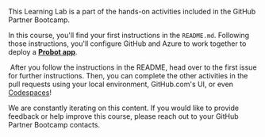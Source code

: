 This Learning Lab is a part of the hands-on activities included in the GitHub Partner Bootcamp.

In this course, you'll find your first instructions in the `README.md`. Following those instructions, you'll configure GitHub and Azure to work together to deploy a **[Probot app](https://probot.github.io/)**.

​
After you follow the instructions in the README, head over to the first issue for further instructions. Then, you can complete the other activities in the pull requests using your local environment, GitHub.com's UI, or even [Codespaces](https://github.com/features/codespaces)!
​

We are constantly iterating on this content. If you would like to provide feedback or help improve this course, please reach out to your GitHub Partner Bootcamp contacts.
